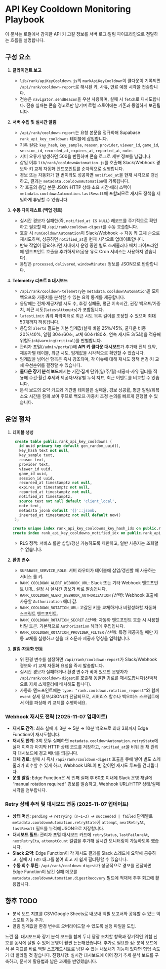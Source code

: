 # API Key Cooldown Monitoring Playbook

이 문서는 로컬에서 감지한 API 키 고갈 정보를 서버 로그·알림 파이프라인으로 전달하는 흐름을 설명합니다.

## 구성 요소

1. **클라이언트 보고**
   - `lib/rank/apiKeyCooldown.js`의 `markApiKeyCooldown`이 쿨다운이 기록되면 `/api/rank/cooldown-report`로 해시된 키, 사유, 만료 예정 시각을 전송합니다.
   - 전송은 `navigator.sendBeacon`을 우선 사용하며, 실패 시 `fetch`로 재시도합니다. 전송 실패는 콘솔 경고로만 남기며 로컬 스토어에는 기존과 동일하게 보관됩니다.

2. **서버 수집 및 실시간 알림**
   - `/api/rank/cooldown-report`는 요청 본문을 정규화해 Supabase `rank_api_key_cooldowns` 테이블에 삽입합니다.
   - 기록 컬럼: `key_hash`, `key_sample`, `reason`, `provider`, `viewer_id`, `game_id`, `session_id`, `recorded_at`, `expires_at`, `reported_at`, `note`.
   - 서버 오류가 발생하면 500을 반환하며 콘솔 로그로 세부 정보를 남깁니다.
   - 삽입 이후 `lib/rank/cooldownAutomation.js`를 호출해 Slack/Webhook 경보와 키 교체 자동화 엔드포인트를 순차적으로 실행합니다.
   - 경보 또는 자동화가 한 번이라도 성공하면 `notified_at`을 현재 시각으로 갱신하고, 결과는 `metadata.cooldownAutomation`에 기록됩니다.
   - 각 호출의 응답 본문·JSON·HTTP 상태·소요 시간·에러 스택이 `metadata.cooldownAutomation.lastResult`에 포함되므로 재시도 정책을 세밀하게 튜닝할 수 있습니다.

3. **수동 다이제스트 (백업 경로)**
   - 실시간 경보가 실패한(즉, `notified_at IS NULL`) 레코드를 주기적으로 확인하고 필요할 때 `/api/rank/cooldown-digest`를 수동 호출합니다.
   - 호출 시 `runCooldownAutomation`이 Slack/Webhook → 자동 키 교체 순으로 재시도하며, 성공하면 `notified_at`을 현재 시각으로 업데이트합니다.
   - 반복 작업이 필요하다면 사내에서 운영 중인 별도 스케줄러나 배치 파이프라인에 엔드포인트 호출을 추가하세요(공용 유료 Cron 서비스는 사용하지 않습니다).
   - 응답은 `processed`, `delivered`, `windowMinutes` 정보를 JSON으로 반환합니다.

4. **Telemetry 리포트 & 대시보드**
   - `/api/rank/cooldown-telemetry`는 `metadata.cooldownAutomation`을 모아 백오프와 가중치를 분석할 수 있는 요약 통계를 제공합니다.
   - 응답에는 전체·제공자별 시도 수, 추정 실패율, 평균 지속시간, 권장 백오프/가중치, 최근 시도(`latestAttempts`)가 포함됩니다.
   - `latestLimit` 쿼리 파라미터로 최근 시도 목록 길이를 조정할 수 있으며 최대 50개까지 허용됩니다.
   - 응답의 `alerts` 필드는 기본 임계값(실패 비율 25%/45%, 쿨다운 비중 20%/40%, 알림 30초/60초, 교체 60초/180초, 연속 재시도 3/5회)을 적용해 위험도(`ok`/`warning`/`critical`)를 판별합니다.
   - 관리자 포털(`/admin/portal`)에 **API 키 쿨다운 대시보드**가 추가돼 전체 요약, 제공자별 테이블, 최근 시도, 임계값을 시각적으로 확인할 수 있습니다.
   - 임계값을 넘어선 항목은 즉시 강조되며, 각 이슈에 대해 재시도 정책 변경·키 교체 우선순위를 결정할 수 있습니다.
   - **쿨다운 장기 분석 보드**에서는 기간·집계 단위(일/주/월)·제공자·사유 필터를 적용해 주간·월간 추세와 제공자/사유별 누적 지표, 최근 이벤트를 비교할 수 있습니다.
   - 분석 보드의 요약 카드와 기간별 테이블은 실패율, 경보 성공률, 평균 알림/회복 소요 시간을 함께 보여 주므로 백오프·가중치 조정 논의를 빠르게 진행할 수 있습니다.

## 운영 절차

1. **테이블 생성**
   ```sql
    create table public.rank_api_key_cooldowns (
      id uuid primary key default gen_random_uuid(),
      key_hash text not null,
      key_sample text,
      reason text,
      provider text,
      viewer_id uuid,
      game_id uuid,
      session_id uuid,
      recorded_at timestamptz not null,
      expires_at timestamptz not null,
      reported_at timestamptz not null,
      notified_at timestamptz,
      source text not null default 'client_local',
      note text,
      metadata jsonb default '{}'::jsonb,
      inserted_at timestamptz not null default now()
    );

   create unique index rank_api_key_cooldowns_key_hash_idx on public.rank_api_key_cooldowns (key_hash);
   create index rank_api_key_cooldowns_notified_idx on public.rank_api_key_cooldowns (notified_at, recorded_at desc);
   ```
   - RLS 정책: 서비스 롤만 삽입/갱신 가능하도록 제한하고, 일반 사용자는 조회할 수 없습니다.

2. **환경 변수**
   - `SUPABASE_SERVICE_ROLE`: 서버 라우터가 테이블에 삽입/갱신할 때 사용하는 서비스 롤 키.
   - `RANK_COOLDOWN_ALERT_WEBHOOK_URL`: Slack 또는 기타 Webhook 엔드포인트 URL. 설정 시 실시간 경보가 바로 발송됩니다.
   - `RANK_COOLDOWN_ALERT_WEBHOOK_AUTHORIZATION` *(선택)*: Webhook 호출에 사용할 `Authorization` 헤더 값.
   - `RANK_COOLDOWN_ROTATION_URL`: 고갈된 키를 교체하거나 비활성화할 자동화 스크립트 엔드포인트.
   - `RANK_COOLDOWN_ROTATION_SECRET` *(선택)*: 자동화 엔드포인트 호출 시 사용할 비밀 토큰. 기본적으로 `Authorization` 헤더에 주입됩니다.
   - `RANK_COOLDOWN_ROTATION_PROVIDER_FILTER` *(선택)*: 특정 제공자일 때만 자동 교체를 실행하고 싶을 때 소문자 제공자 명칭을 입력합니다.

3. **알림·자동화 연동**
   - 위 환경 변수를 설정하면 `/api/rank/cooldown-report`가 Slack/Webhook 경보와 키 교체 자동화 요청을 즉시 발송합니다.
   - 실시간 경보가 실패하거나 환경 변수가 비어 있으면 운영자가 `/api/rank/cooldown-digest`를 호출해 동일한 경로를 재시도합니다(선택적으로 자체 스케줄러에 배치해도 됩니다).
   - 자동화 엔드포인트에는 `type: "rank.cooldown.rotation_request"`와 함께 `event` 상세 정보(JSON)가 전달되므로, 서버리스 함수나 백오피스 스크립트에서 이를 파싱해 키 교체를 수행하세요.

### Webhook 재시도 전략 (2025-11-07 업데이트)
- **재시도 간격**: 최초 실패 후 3분 → 5분 → 10분 백오프로 최대 3회까지 Edge Function이 재시도합니다.
- **재시도 한계**: 3회 모두 실패하면 `metadata.cooldownAutomation.retryState`에 실패 이력과 마지막 HTTP 상태 코드를 저장하고, `notified_at`을 비워 둔 채 관리자 대시보드에 경고 배너를 띄웁니다.
- **대체 경로**: 실패 시 즉시 `/api/rank/cooldown-digest` 호출을 큐에 넣어 별도 스케줄러가 회수할 수 있게 하고, Webhook URL이 빈 값이면 재시도 루프를 건너뜁니다.
- **운영 알림**: Edge Function은 세 번째 실패 후 60초 이내에 Slack 운영 채널에 “manual rotation required” 경보를 발송하고, Webhook URL/HTTP 상태/실패 시각을 첨부합니다.

### Retry 상태 추적 및 대시보드 연동 (2025-11-07 업데이트)
- **상태 머신**: `pending` → `retrying (n=1~3)` → `succeeded | failed` 단계별로 `metadata.cooldownAutomation.retryState`에 `attempt`, `nextRetryAt`, `lastResult` 필드를 누적해 JSON으로 저장합니다.
- **대시보드 필드**: 관리자 포털 대시보드 카드에 `retryStatus`, `lastFailureAt`, `nextRetryEta`, `attemptCount` 컬럼을 추가해 실시간 모니터링이 가능하도록 했습니다.
- **Slack 요약**: Edge Function이 각 재시도 결과를 Slack 스레드에 요약해 공유하고, 실패 시 `(결)` 태그를 붙여 회고 시 쉽게 필터링할 수 있습니다.
- **수동 회수 루틴**: `/api/rank/cooldown-digest`가 성공적으로 경보를 전달하면 Edge Function이 남긴 실패 메모를 `metadata.cooldownAutomation.digestRecovery` 필드에 적재해 추후 회고에 활용합니다.

## 향후 TODO

- 분석 보드 지표를 CSV/Google Sheets로 내보내 백필 보고서와 공유할 수 있는 익스포트 기능 추가.
- 알림 임계값을 환경 변수로 오버라이드할 수 있도록 설정 파일을 도입.

느낀 점: 대시보드와 장기 분석 보드를 함께 두니 당장 조치할 항목과 장기적인 위험 신호를 동시에 살필 수 있어 운영이 훨씬 든든해졌습니다.
추가로 필요한 점: 분석 보드에서 본 지표를 바로 백필 스프레드시트로 넘길 수 있는 내보내기 기능이 있다면 협업 속도가 더 빨라질 것 같습니다.
진행사항: 실시간 대시보드에 이어 장기 추세 분석 보드를 구축하고, 문서에 활용법과 남은 과제를 반영했습니다.
